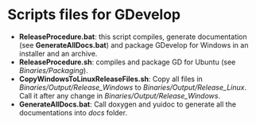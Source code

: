 # Scripts files for GDevelop

* **ReleaseProcedure.bat**: this script compiles, generate documentation (see **GenerateAllDocs.bat**) and package GDevelop for Windows in an installer and an archive.
* **ReleaseProcedure.sh**: compiles and package GD for Ubuntu (see *Binaries/Packaging*).
* **CopyWindowsToLinuxReleaseFiles.sh**: Copy all files in *Binaries/Output/Release_Windows* to *Binaries/Output/Release_Linux*. Call it after any change in *Binaries/Output/Release_Windows*.
* **GenerateAllDocs.bat**: Call doxygen and yuidoc to generate all the documentations into *docs* folder.
